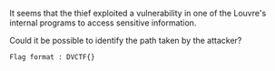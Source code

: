 It seems that the thief exploited a vulnerability in one of the Louvre's internal programs to access sensitive information.

Could it be possible to identify the path taken by the attacker?

    Flag format : DVCTF{}
